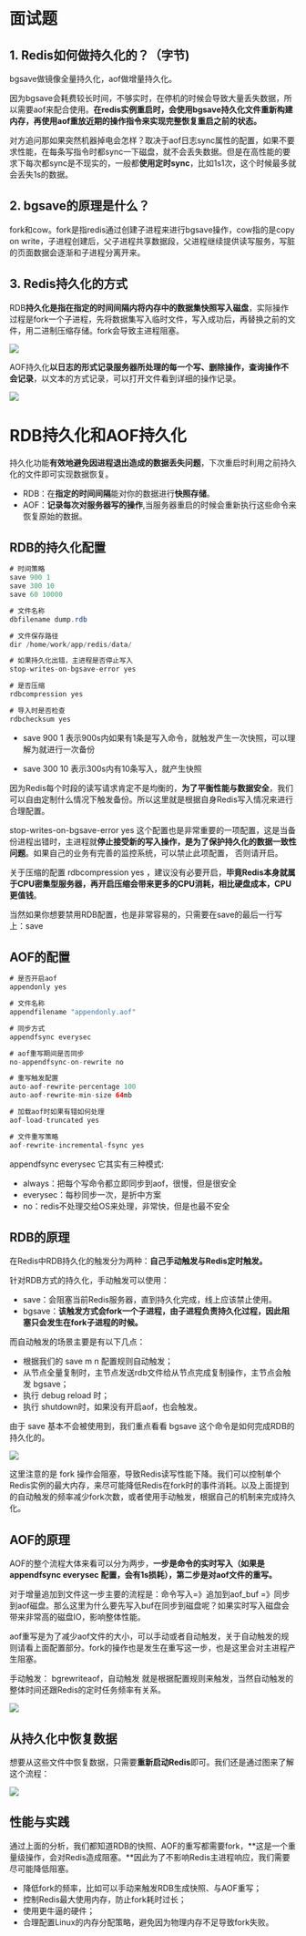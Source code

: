 # 面试题

## 1. Redis如何做持久化的？（字节)

bgsave做镜像全量持久化，aof做增量持久化。

因为bgsave会耗费较长时间，不够实时，在停机的时候会导致大量丢失数据，所以需要aof来配合使用。**在redis实例重启时，会使用bgsave持久化文件重新构建内存，再使用aof重放近期的操作指令来实现完整恢复重启之前的状态。**

对方追问那如果突然机器掉电会怎样？取决于aof日志sync属性的配置，如果不要求性能，在每条写指令时都sync一下磁盘，就不会丢失数据。但是在高性能的要求下每次都sync是不现实的，一般都**使用定时sync**，比如1s1次，这个时候最多就会丢失1s的数据。

## 2. bgsave的原理是什么？

fork和cow。fork是指redis通过创建子进程来进行bgsave操作，cow指的是copy on write，子进程创建后，父子进程共享数据段，父进程继续提供读写服务，写脏的页面数据会逐渐和子进程分离开来。

## 3. Redis持久化的方式

RDB**持久化是指在指定的时间间隔内将内存中的数据集快照写入磁盘**，实际操作过程是fork一个子进程，先将数据集写入临时文件，写入成功后，再替换之前的文件，用二进制压缩存储。fork会导致主进程阻塞。

![](https://raw.githubusercontent.com/wuqifan1098/picBed/master/RDB.png)

AOF持久化**以日志的形式记录服务器所处理的每一个写、删除操作，查询操作不会记录**，以文本的方式记录，可以打开文件看到详细的操作记录。

![](https://raw.githubusercontent.com/wuqifan1098/picBed/master/AOF.png)

# RDB持久化和AOF持久化

持久化功能**有效地避免因进程退出造成的数据丢失问题**，下次重启时利用之前持久化的文件即可实现数据恢复。

- RDB：在**指定的时间间隔**能对你的数据进行**快照存储**。
- AOF：**记录每次对服务器写的操作**,当服务器重启的时候会重新执行这些命令来恢复原始的数据。

## RDB的持久化配置

```java
# 时间策略
save 900 1
save 300 10
save 60 10000

# 文件名称
dbfilename dump.rdb

# 文件保存路径
dir /home/work/app/redis/data/

# 如果持久化出错，主进程是否停止写入
stop-writes-on-bgsave-error yes

# 是否压缩
rdbcompression yes

# 导入时是否检查
rdbchecksum yes
```

- save 900 1 表示900s内如果有1条是写入命令，就触发产生一次快照，可以理解为就进行一次备份

- save 300 10 表示300s内有10条写入，就产生快照

因为Redis每个时段的读写请求肯定不是均衡的，**为了平衡性能与数据安全**，我们可以自由定制什么情况下触发备份。所以这里就是根据自身Redis写入情况来进行合理配置。

stop-writes-on-bgsave-error yes 这个配置也是非常重要的一项配置，这是当备份进程出错时，主进程就**停止接受新的写入操作，是为了保护持久化的数据一致性问题**。如果自己的业务有完善的监控系统，可以禁止此项配置， 否则请开启。

关于压缩的配置 rdbcompression yes ，建议没有必要开启，**毕竟Redis本身就属于CPU密集型服务器，再开启压缩会带来更多的CPU消耗，相比硬盘成本，CPU更值钱**。

当然如果你想要禁用RDB配置，也是非常容易的，只需要在save的最后一行写上：save 

## AOF的配置

```java
# 是否开启aof
appendonly yes

# 文件名称
appendfilename "appendonly.aof"

# 同步方式
appendfsync everysec

# aof重写期间是否同步
no-appendfsync-on-rewrite no

# 重写触发配置
auto-aof-rewrite-percentage 100
auto-aof-rewrite-min-size 64mb

# 加载aof时如果有错如何处理
aof-load-truncated yes

# 文件重写策略
aof-rewrite-incremental-fsync yes
```

appendfsync everysec 它其实有三种模式:

- always：把每个写命令都立即同步到aof，很慢，但是很安全
- everysec：每秒同步一次，是折中方案
- no：redis不处理交给OS来处理，非常快，但是也最不安全

## RDB的原理

在Redis中RDB持久化的触发分为两种：**自己手动触发与Redis定时触发。**

针对RDB方式的持久化，手动触发可以使用：

- save：会阻塞当前Redis服务器，直到持久化完成，线上应该禁止使用。
- bgsave：**该触发方式会fork一个子进程，由子进程负责持久化过程，因此阻塞只会发生在fork子进程的时候。**

而自动触发的场景主要是有以下几点：

- 根据我们的 save m n 配置规则自动触发；
- 从节点全量复制时，主节点发送rdb文件给从节点完成复制操作，主节点会触发 bgsave；
- 执行 debug reload 时；
- 执行 shutdown时，如果没有开启aof，也会触发。

由于 save 基本不会被使用到，我们重点看看 bgsave 这个命令是如何完成RDB的持久化的。

![](https://raw.githubusercontent.com/wuqifan1098/picBed/master/RDB%E6%B5%81%E7%A8%8B.png)

这里注意的是 fork 操作会阻塞，导致Redis读写性能下降。我们可以控制单个Redis实例的最大内存，来尽可能降低Redis在fork时的事件消耗。以及上面提到的自动触发的频率减少fork次数，或者使用手动触发，根据自己的机制来完成持久化。

## AOF的原理

AOF的整个流程大体来看可以分为两步，**一步是命令的实时写入（如果是 appendfsync everysec 配置，会有1s损耗），第二步是对aof文件的重写。**

对于增量追加到文件这一步主要的流程是：命令写入=》追加到aof_buf =》同步到aof磁盘。那么这里为什么要先写入buf在同步到磁盘呢？如果实时写入磁盘会带来非常高的磁盘IO，影响整体性能。

aof重写是为了减少aof文件的大小，可以手动或者自动触发，关于自动触发的规则请看上面配置部分。fork的操作也是发生在重写这一步，也是这里会对主进程产生阻塞。

手动触发： bgrewriteaof，自动触发 就是根据配置规则来触发，当然自动触发的整体时间还跟Redis的定时任务频率有关系。

![](https://raw.githubusercontent.com/wuqifan1098/picBed/master/AOF%E6%B5%81%E7%A8%8B.png)

## 从持久化中恢复数据

想要从这些文件中恢复数据，只需要**重新启动Redis**即可。我们还是通过图来了解这个流程：

![](https://raw.githubusercontent.com/wuqifan1098/picBed/master/%E6%8C%81%E4%B9%85%E5%8C%96%E6%81%A2%E5%A4%8D%E6%95%B0%E6%8D%AE.png)

## 性能与实践

通过上面的分析，我们都知道RDB的快照、AOF的重写都需要fork，**这是一个重量级操作，会对Redis造成阻塞。**因此为了不影响Redis主进程响应，我们需要尽可能降低阻塞。

- 降低fork的频率，比如可以手动来触发RDB生成快照、与AOF重写；
- 控制Redis最大使用内存，防止fork耗时过长；
- 使用更牛逼的硬件；
- 合理配置Linux的内存分配策略，避免因为物理内存不足导致fork失败。